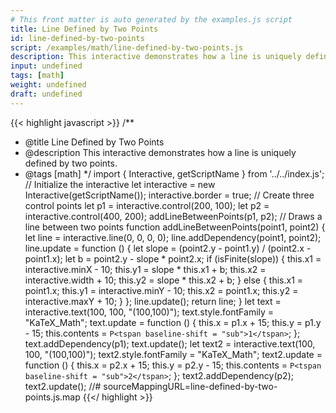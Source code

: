 ```yaml
---
# This front matter is auto generated by the examples.js script
title: Line Defined by Two Points
id: line-defined-by-two-points
script: /examples/math/line-defined-by-two-points.js
description: This interactive demonstrates how a line is uniquely defined by two points.
input: undefined
tags: [math]
weight: undefined
draft: undefined
---
```


{{< highlight javascript >}}
/**
* @title Line Defined by Two Points
* @description This interactive demonstrates how a line is uniquely defined by two points.
* @tags [math]
*/
import { Interactive, getScriptName } from '../../index.js';
// Initialize the interactive
let interactive = new Interactive(getScriptName());
interactive.border = true;
// Create three control points
let p1 = interactive.control(200, 100);
let p2 = interactive.control(400, 200);
addLineBetweenPoints(p1, p2);
// Draws a line between two points
function addLineBetweenPoints(point1, point2) {
    let line = interactive.line(0, 0, 0, 0);
    line.addDependency(point1, point2);
    line.update = function () {
        let slope = (point2.y - point1.y) / (point2.x - point1.x);
        let b = point2.y - slope * point2.x;
        if (isFinite(slope)) {
            this.x1 = interactive.minX - 10;
            this.y1 = slope * this.x1 + b;
            this.x2 = interactive.width + 10;
            this.y2 = slope * this.x2 + b;
        }
        else {
            this.x1 = point1.x;
            this.y1 = interactive.minY - 10;
            this.x2 = point1.x;
            this.y2 = interactive.maxY + 10;
        }
    };
    line.update();
    return line;
}
let text = interactive.text(100, 100, "(100,100)");
text.style.fontFamily = "KaTeX_Math";
text.update = function () {
    this.x = p1.x + 15;
    this.y = p1.y - 15;
    this.contents = `P<tspan baseline-shift = "sub">1</tspan>`;
};
text.addDependency(p1);
text.update();
let text2 = interactive.text(100, 100, "(100,100)");
text2.style.fontFamily = "KaTeX_Math";
text2.update = function () {
    this.x = p2.x + 15;
    this.y = p2.y - 15;
    this.contents = `P<tspan baseline-shift = "sub">2</tspan>`;
};
text2.addDependency(p2);
text2.update();
//# sourceMappingURL=line-defined-by-two-points.js.map
{{</ highlight >}}

